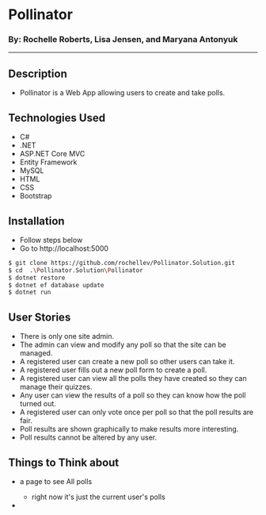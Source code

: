 # Pollinator
### By: Rochelle Roberts, Lisa Jensen, and Maryana Antonyuk
----

## Description
* Pollinator is a Web App allowing users to create and take polls.

## Technologies Used
* C#
* .NET
* ASP.NET Core MVC
* Entity Framework
* MySQL
* HTML
* CSS
* Bootstrap

## Installation
* Follow steps below
* Go to http://localhost:5000

```sh
$ git clone https://github.com/rochellev/Pollinator.Solution.git
$ cd  .\Pollinator.Solution\Pollinator
$ dotnet restore
$ dotnet ef database update
$ dotnet run
```

## User Stories
* There is only one site admin.
* The admin can view and modify any poll so that the site can be managed.
* A registered user can create a new poll so other users can take it.
* A registered user fills out a new poll form to create a poll.
* A registered user can view all the polls they have created so they can manage their quizzes.
* Any user can view the results of a poll so they can know how the poll turned out.
* A registered user can only vote once per poll so that the poll results are fair.
* Poll results are shown graphically to make results more interesting.
* Poll results cannot be altered by any user.


## Things to Think about
* a page to see All polls
    * right now it's just the current user's polls

* 